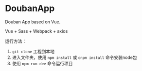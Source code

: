 # DoubanApp
Douban App based on Vue.

Vue + Sass + Webpack + axios

运行方法：
1. `git clone` 工程到本地
2. 进入文件夹，使用 `npm install` 或 `cnpm install` 命令安装node包
3. 使用 `npm run dev` 命令运行项目